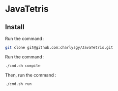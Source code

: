 # JavaTetris

## Install

Run the command :
```bash
git clone git@github.com:charlysgy/JavaTetris.git
```

Run the command :
```bash
./cmd.sh compile
```

Then, run the command : 
```bash
./cmd.sh run
```
